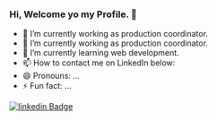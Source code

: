 ### Hi, Welcome yo my Profile. 👋

- 🔭 I’m currently working as 
production coordinator.
- 🔭 I’m currently working as 
production coordinator.
- 🌱 I’m currently learning web development.
- 📫 How to contact me on LinkedIn below:
- 😄 Pronouns: ...
- ⚡ Fun fact: ...

[![linkedin Badge](http://img.shields.io/badge/-linkedIn-blue?style=flat-square&logo=linkedin&logoColor=white&link=https://www.linkedin.com/in/virginia-silva-05514132/)](https://www.linkedin.com/in/virginia-silva-05514132/)

